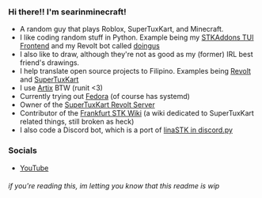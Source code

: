 ### Hi there!! I'm searinminecraft!

* A random guy that plays Roblox, SuperTuxKart, and Minecraft.
* I like coding random stuff in Python. Example being my [STKAddons TUI Frontend](https://github.com/searinminecraft/stkaddons-cli) and my Revolt bot called [doingus](https://github.com/searinminecraft/doingus)
* I also like to draw, although they're not as good as my (former) IRL best friend's drawings.
* I help translate open source projects to Filipino. Examples being [Revolt](https://github.com/revoltchat) and [SuperTuxKart](https://supertuxkart.net/fil/Main_Page)
* I use [Artix](https://artixlinux.org) BTW (runit <3)
* Currently trying out [Fedora](https://fedoraproject.org) (of course has systemd)
* Owner of the [SuperTuxKart Revolt Server](https://app.revolt.chat/invite/01GVQJVVFM233EHBV03K7B3HF5)
* Contributor of the [Frankfurt STK Wiki](https://stk.kimden.online/wiki) (a wiki dedicated to SuperTuxKart related things, still broken as heck)
* I also code a Discord bot, which is a port of [linaSTK in discord.py](https://github.com/searinminecraft/lina-discord)

### Socials

* [YouTube](https://youtube.com/@SearInMinecraft)

###### if you're reading this, im letting you know that this readme is wip
